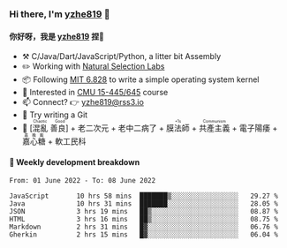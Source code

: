 ### Hi there, I'm [yzhe819](https://github.com/yzhe819) 👋

#### 你好呀，我是 [yzhe819](https://github.com/yzhe819) 捏👋

- :hammer_and_pick: C/Java/Dart/JavaScript/Python, a litter bit Assembly
- :pencil2: Working with [Natural Selection Labs](https://github.com/NaturalSelectionLabs)
- 📦 Following [MIT 6.828](https://pdos.csail.mit.edu/6.828/2018/overview.html) to write a simple operating system kernel
- 🧪 Interested in [CMU 15-445/645](https://15445.courses.cs.cmu.edu/fall2020/) course
- 📫 Connect? 👉 yzhe819@rss3.io
- 🌟 Try writing a Git
- 🔑 <ruby>[混亂 善良]<rp>（</rp><rt>Chaotic Good</rt><rp>）</rp></ruby> + 老二次元 + 老中二病了 + <ruby>膜法師<rp>（</rp><rt>+1s</rt><rp>）</rp></ruby> +  <ruby>共產主義<rp>（</rp><rt>Communism</rt><rp>）</rp></ruby> + 電子陽痿 + <ruby>嘉心糖<rp>（</rp><rt>嘉晚飯</rt><rp>）</rp></ruby> + 軟工民科



#### 📝 Weekly development breakdown

<!--START_SECTION:waka-->

```text
From: 01 June 2022 - To: 08 June 2022

JavaScript       10 hrs 58 mins  ███████▒░░░░░░░░░░░░░░░░░   29.27 %
Java             10 hrs 31 mins  ███████░░░░░░░░░░░░░░░░░░   28.05 %
JSON             3 hrs 19 mins   ██▒░░░░░░░░░░░░░░░░░░░░░░   08.87 %
HTML             3 hrs 16 mins   ██▒░░░░░░░░░░░░░░░░░░░░░░   08.75 %
Markdown         2 hrs 31 mins   █▓░░░░░░░░░░░░░░░░░░░░░░░   06.76 %
Gherkin          2 hrs 15 mins   █▓░░░░░░░░░░░░░░░░░░░░░░░   06.04 %
```

<!--END_SECTION:waka-->




